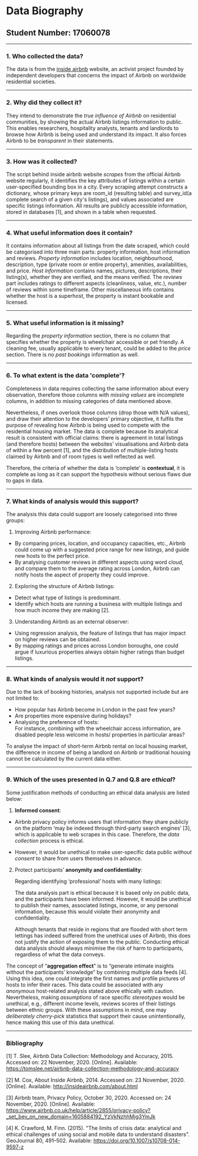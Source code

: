 # Data Biography

## Student Number: 17060078

---

### 1. Who collected the data?

The data is from the [inside airbnb](http://insideairbnb.com/get-the-data.html) website, an activist project founded by independent developers that concerns the impact of Airbnb on worldwide residential societies. 

---

### 2. Why did they collect it?

They intend to demonstrate the _true influence of Airbnb_ on residential communities, by showing the actual Airbnb listings information to public. This enables researchers, hospitality analysts, tenants and landlords to browse how Airbnb is being used and understand its impact. It also forces Airbnb to be _transparent_ in their statements.

---

### 3. How was it collected?

The script behind inside airbnb website _scrapes_ from the official Airbnb website regularly, it identifies the key attributes of listings within a certain user-specified bounding box in a city. Every scraping attempt constructs a dictionary, whose primary keys are room_id (resulting table) and survey_id(a complete search of a given city's listings), and values associated are specific listings information. All results are publicly accessible information, stored in databases [1], and shown in a table when requested.

---

### 4. What useful information does it contain?


It contains information about all listings from the date scraped, which could be categorised into three main parts: property information, host information and reviews. _Property information_ includes location, neighbourhood, description, type (private room or entire property), amenities, availabilities, and price. _Host information_ contains names, pictures, descriptions, their listing(s), whether they are verified, and the means verified. The _reviews_ part includes ratings to different aspects (cleanliness, value, etc.), number of reviews within some timeframe. Other miscellaneous info contains whether the host is a superhost, the property is instant bookable and licensed. 

---

### 5. What useful information is it missing?

Regarding the _property information_ section, there is no column that specifies whether the property is wheelchair accessible or pet friendly. A cleaning fee, usually applicable to every tenant, could be added to the _price_ section. There is no _past bookings_ information as well. 

---

### 6. To what extent is the data 'complete'?

Completeness in data requires collecting the same information about every observation, therefore those columns with _missing values_ are incomplete columns, in addition to missing categories of data mentioned above. 

Nevertheless, if ones overlook those columns (drop those with N/A values), and draw their attention to the developers’ primary objective, it fulfils the purpose of revealing how Airbnb is being used to compete with the residential housing market. The data is complete because its analytical result is consistent with official claims: there is agreement in total listings (and therefore hosts) between the websites’ visualisations and Airbnb data of within a few percent [1], and the distribution of multiple-listing hosts claimed by Airbnb and of room types is well reflected as well. 

Therefore, the criteria of whether the data is ‘complete’ is __contextual__, it is complete as long as it can support the hypothesis without serious flaws due to gaps in data. 

---

### 7. What kinds of analysis would this support?

The analysis this data could support are loosely categorised into three groups: 

1. Improving Airbnb performance: 
- By comparing prices, location, and occupancy capacities, etc., Airbnb could come up with a suggested price range for new listings, and guide new hosts to the perfect price. 
- By analysing customer reviews in different aspects using word cloud, and compare them to the average rating across London, Airbnb can notify hosts the aspect of property they could improve. 

2. Exploring the structure of Airbnb listings:
- Detect what type of listings is predominant. 
- Identify which hosts are running a business with multiple listings and how much income they are making [2]. 

3. Understanding Airbnb as an external observer:
- Using regression analysis, the feature of listings that has major impact on higher reviews can be obtained. 
- By mapping ratings and prices across London boroughs, one could argue if luxurious properties always obtain higher ratings than budget listings. 


---

### 8. What kinds of analysis would it _not_ support?

Due to the lack of booking histories, analysis not supported include but are not limited to:
- How popular has Airbnb become in London in the past few years?
- Are properties more expensive during holidays?
- Analysing the preference of hosts: \
For instance, combining with the wheelchair access information, are disabled people less welcome in hosts/ properties in particular areas?

To analyse the impact of short-term Airbnb rental on local housing market, the difference in income of being a landlord on Airbnb or traditional housing cannot be calculated by the current data either. 

---

### 9. Which of the uses presented in Q.7 and Q.8 are _ethical_?

Some justification methods of conducting an ethical data analysis are listed below:
1. __Informed consent__:
- Airbnb privacy policy informs users that information they share publicly on the platform ‘may be indexed through third-party search engines’ [3], which is applicable to web scrapes in this case. Therefore, the _data collection_ process is ethical. 

- However, it would be unethical to make user-specific data public _without consent_ to share from users themselves in advance. 

2. Protect participants’ __anonymity and confidentiality__: 

    Regarding identifying ‘professional’ hosts with many listings:  
    
    The data analysis part is ethical because it is based only on public data, and the participants have been informed. However, it would be unethical to publish their names, associated listings, income, or any personal information, because this would violate their anonymity and confidentiality. 
    
    Although tenants that reside in regions that are flooded with short term lettings has indeed suffered from the unethical uses of Airbnb, this does not justify the action of exposing them to the public. Conducting ethical data analysis should always minimise the risk of harm to participants, regardless of what the data conveys. 

The concept of “__aggregation effect__” is to “generate intimate insights without the participants’ knowledge” by combining multiple data feeds [4]. Using this idea, one could integrate the first names and profile pictures of hosts to infer their races. This data could be associated with any _anonymous_ host-related analysis stated above ethically with caution. Nevertheless, making _assumptions_ of race specific _stereotypes_ would be unethical, e.g., different income levels, reviews scores of their listings between ethnic groups. With these assumptions in mind, one may _deliberately cherry-pick_ statistics that support their cause unintentionally, hence making this use of this data unethical. 



---

### Bibliography 
[1] T. Slee, Airbnb Data Collection: Methodology and Accuracy, 2015. Accessed on: 22 November, 2020. [Online]. Available: https://tomslee.net/airbnb-data-collection-methodology-and-accuracy

[2] M. Cox, About Inside Airbnb, 2014. Accessed on: 23 November, 2020. [Online]. Available: http://insideairbnb.com/about.html

[3] Airbnb team, Privacy Policy, October 30, 2020. Accessed on: 24 November, 2020. [Online]. Available: https://www.airbnb.co.uk/help/article/2855/privacy-policy?_set_bev_on_new_domain=1605884192_YzVkNzhhMjg3YmJk

[4] K. Crawford, M. Finn. (2015). "The limits of crisis data: analytical and ethical challenges of using social and mobile data to understand disasters". GeoJournal 80, 491–502. Available: https://doi.org/10.1007/s10708-014-9597-z

